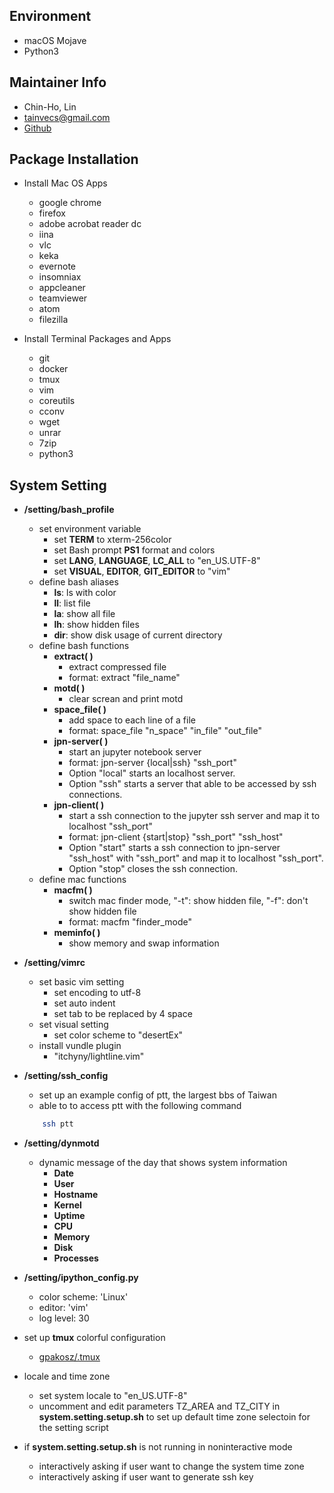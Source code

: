 ## Environment
* macOS Mojave
* Python3


## Maintainer Info
* Chin-Ho, Lin
* tainvecs@gmail.com
* [Github](https://github.com/tainvecs/system-setting)


## Package Installation

* Install Mac OS Apps
    - google chrome
    - firefox
    - adobe acrobat reader dc
    - iina
    - vlc
    - keka
    - evernote
    - insomniax
    - appcleaner
    - teamviewer
    - atom
    - filezilla

* Install Terminal Packages and Apps
    - git
    - docker
    - tmux
    - vim
    - coreutils
    - cconv
    - wget
    - unrar
    - 7zip
    - python3


## System Setting

* **/setting/bash_profile**
    - set environment variable
        + set **TERM** to xterm-256color
        + set Bash prompt **PS1** format and colors
        + set **LANG**, **LANGUAGE**, **LC_ALL** to "en_US.UTF-8"
        + set **VISUAL**, **EDITOR**, **GIT_EDITOR** to "vim"
    - define bash aliases
        + **ls**: ls with color
        + **ll**: list file
        + **la**: show all file
        + **lh**: show hidden files
        + **dir**: show disk usage of current directory
    - define bash functions
        + **extract( )**
            - extract compressed file
            - format: extract "file_name"
        + **motd( )**
            - clear screan and print motd
        + **space_file( )**
            - add space to each line of a file
            - format: space_file "n_space" "in_file" "out_file"
        + **jpn-server( )**
            - start an jupyter notebook server
            - format: jpn-server {local|ssh} "ssh_port"
            - Option "local" starts an localhost server. 
            - Option "ssh" starts a server that able to be accessed by ssh connections.
        + **jpn-client( )**
            - start a ssh connection to the jupyter ssh server and map it to localhost "ssh_port"
            - format: jpn-client {start|stop} "ssh_port" "ssh_host"
            - Option "start" starts a ssh connection to jpn-server "ssh_host" with "ssh_port" and map it to localhost "ssh_port".
            - Option "stop" closes the ssh connection.
    - define mac functions
        + **macfm( )**
            - switch mac finder mode, "-t": show hidden file, "-f": don't show hidden file
            - format: macfm "finder_mode"
        + **meminfo( )**
            - show memory and swap information

* **/setting/vimrc**
    - set basic vim setting
        + set encoding to utf-8
        + set auto indent
        + set tab to be replaced by 4 space
    - set visual setting
        + set color scheme to "desertEx"
    - install vundle plugin
        + "itchyny/lightline.vim"

* **/setting/ssh_config**

    - set up an example config of ptt, the largest bbs of Taiwan
    - able to to access ptt with the following command

    ```bash
        ssh ptt
    ```

* **/setting/dynmotd**
    - dynamic message of the day that shows system information
        + **Date**
        + **User**
        + **Hostname**
        + **Kernel**
        + **Uptime**
        + **CPU**
        + **Memory**
        + **Disk**
        + **Processes**

* **/setting/ipython_config.py**
    - color scheme: 'Linux'
    - editor: 'vim'
    - log level: 30

* set up **tmux** colorful configuration
    - [gpakosz/.tmux](https://github.com/gpakosz/.tmux)

* locale and time zone
    - set system locale to "en_US.UTF-8"
    - uncomment and edit parameters TZ_AREA and TZ_CITY in **system.setting.setup.sh** to set up default time zone selectoin for the setting script

* if **system.setting.setup.sh** is not running in noninteractive mode
    - interactively asking if user want to change the system time zone
    - interactively asking if user want to generate ssh key
